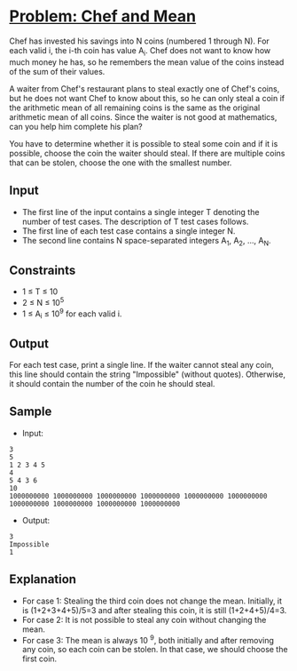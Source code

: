 # [Problem: Chef and Mean](https://www.codechef.com/problems/CHFM)

Chef has invested his savings into N coins (numbered 1 through N). For each valid i, the i-th coin has value A<sub>i</sub>. Chef does not want to know how much money he has, so he remembers the mean value of the coins instead of the sum of their values.

A waiter from Chef's restaurant plans to steal exactly one of Chef's coins, but he does not want Chef to know about this, so he can only steal a coin if the arithmetic mean of all remaining coins is the same as the original arithmetic mean of all coins. Since the waiter is not good at mathematics, can you help him complete his plan?

You have to determine whether it is possible to steal some coin and if it is possible, choose the coin the waiter should steal. If there are multiple coins that can be stolen, choose the one with the smallest number.

## Input

- The first line of the input contains a single integer T denoting the number of test cases. The description of T test cases follows.
- The first line of each test case contains a single integer N.
- The second line contains N space-separated integers A<sub>1</sub>, A<sub>2</sub>, ..., A<sub>N</sub>.

## Constraints

- 1 ≤ T ≤ 10
- 2 ≤ N ≤ 10<sup>5</sup>
- 1 ≤ A<sub>i</sub> ≤ 10<sup>9</sup> for each valid i.

## Output

For each test case, print a single line. If the waiter cannot steal any coin, this line should contain the string "Impossible" (without quotes). Otherwise, it should contain the number of the coin he should steal.

## Sample

- Input:
```
3
5
1 2 3 4 5
4
5 4 3 6
10
1000000000 1000000000 1000000000 1000000000 1000000000 1000000000 1000000000 1000000000 1000000000 1000000000
```

- Output:
```
3
Impossible
1
```

## Explanation

- For case 1: Stealing the third coin does not change the mean. Initially, it is (1+2+3+4+5)/5=3 and after stealing this coin, it is still (1+2+4+5)/4=3.
- For case 2: It is not possible to steal any coin without changing the mean.
- For case 3: The mean is always 10 <sup>9</sup>, both initially and after removing any coin, so each coin can be stolen. In that case, we should choose the first coin.
